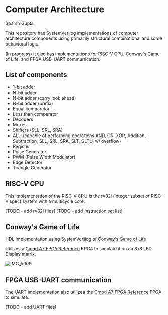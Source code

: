# Computer Architecture

Sparsh Gupta

This repository has SystemVerilog implementations of computer architecture components using primarily structural combinational and some behavioral logic.

(In progress) It also has implementations for RISC-V CPU, Conway's Game of Life, and FPGA USB-UART communication.

## List of components

- 1-bit adder
- N-bit adder 
- N-bit adder (carry look ahead)
- N-bit adder (prefix)
- Equal comparator
- Less than comparator
- Decoders
- Muxes
- Shifters (SLL, SRL, SRA)
- ALU (capable of performing operations AND, OR, XOR, Addition, Subtraction, SLL, SRL, SRA, SLT, SLTU, w/ overflow)
- Register
- Pulse Generator
- PWM (Pulse Width Modulator)
- Edge Detector
- Triangle Generator

## RISC-V CPU

This implementation of the RISC-V CPU is the rv32i (integer subset of RISC-V spec) system with a multicycle core.

[TODO - add rv32i files]
[TODO - add instruction set list]

## Conway's Game of Life

HDL Implementation using SystemVerilog of [Conway's Game of Life](https://en.wikipedia.org/wiki/Conway%27s_Game_of_Life)

Utilizes a [Cmod A7 FPGA Reference](https://digilent.com/reference/programmable-logic/cmod-a7/reference-manual) FPGA to simulate it on an 8x8 LED Display matrix. 

![IMG_5009](https://github.com/sparshgup/ComputerArchitecture/assets/19605629/baaa6a0b-e89e-4bf0-a440-b306e0e4fb35)

## FPGA USB-UART communication

The UART implementation also utilizes the [Cmod A7 FPGA Reference](https://digilent.com/reference/programmable-logic/cmod-a7/reference-manual) FPGA to simulate.

[TODO - add UART files]
